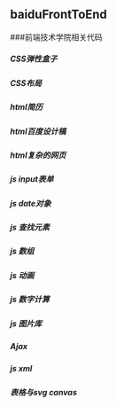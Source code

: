 baiduFrontToEnd
-------
###前端技术学院相关代码

##### CSS弹性盒子

##### CSS布局

##### html简历

##### html百度设计稿

##### html复杂的网页

##### js input表单

##### js date对象

##### js 查找元素

##### js 数组

##### js 动画

##### js 数字计算

##### js 图片库

##### Ajax

##### js xml

##### 表格与svg canvas
